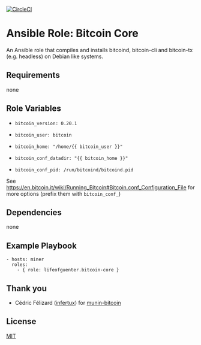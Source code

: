 [![CircleCI](https://circleci.com/gh/lifeofguenter/ansible-role-bitcoin-core.svg?style=svg)](https://circleci.com/gh/lifeofguenter/ansible-role-bitcoin-core)

# Ansible Role: Bitcoin Core

An Ansible role that compiles and installs bitcoind, bitcoin-cli and bitcoin-tx (e.g. headless) on Debian like systems.

## Requirements

none

## Role Variables

- `bitcoin_version: 0.20.1`

- `bitcoin_user: bitcoin`

- `bitcoin_home: "/home/{{ bitcoin_user }}"`

- `bitcoin_conf_datadir: "{{ bitcoin_home }}"`

- `bitcoin_conf_pid: /run/bitcoind/bitcoind.pid`

See https://en.bitcoin.it/wiki/Running_Bitcoin#Bitcoin.conf_Configuration_File for more options (prefix them with `bitcoin_conf_`)

## Dependencies

none

## Example Playbook

```
- hosts: miner
  roles:
    - { role: lifeofguenter.bitcoin-core }
```

## Thank you

- Cédric Félizard ([infertux](https://github.com/infertux)) for [munin-bitcoin](https://github.com/infertux/munin-bitcoin)

## License

[MIT](LICENSE)
